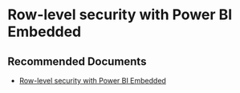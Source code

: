   <properties
	pageTitle="use row-level security with power bi embedded content"
	description="use row-level security with power bi embedded content"
	service="microsoft.PowerBIDedicated"
	resource="capacities"
	authors="pjfreitas"
	ms.author="pfreitas"	
	displayOrder="460"
	selfHelpType="generic"
	supportTopicIds="32628170"
	productPesIds="16334"
	cloudEnvironments="public, MoonCake, fairfax" 
	articleId="fe956344-668e-b931-bff1-11779cdeae2b"
	ownershipId="PowerBI_PowerBI"
/>

# Row-level security with Power BI Embedded

## **Recommended Documents**

* [Row-level security with Power BI Embedded](https://docs.microsoft.com/power-bi/developer/embedded-row-level-security)

